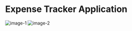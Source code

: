 # Expense Tracker Application
![image-1](https://github.com/rahul-singh-takuli56/Expense_Tracker/assets/118590603/642a23b2-5a58-43d8-879e-14aa2ff8d998)
![image-2](https://github.com/rahul-singh-takuli56/Expense_Tracker/assets/118590603/c3ea138a-3130-47d2-a40b-ff6ca87ac7f6)
